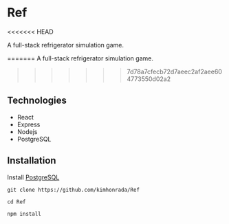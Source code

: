 # Ref
<<<<<<< HEAD

A full-stack refrigerator simulation game.

=======
A full-stack refrigerator simulation game.
>>>>>>> 7d78a7cfecb72d7aeec2af2aee604773550d02a2
## Technologies

- React
- Express
- Nodejs
- PostgreSQL

## Installation

Install [PostgreSQL](https://www.postgresql.org/download/)

```
git clone https://github.com/kimhonrada/Ref

cd Ref

npm install
```
